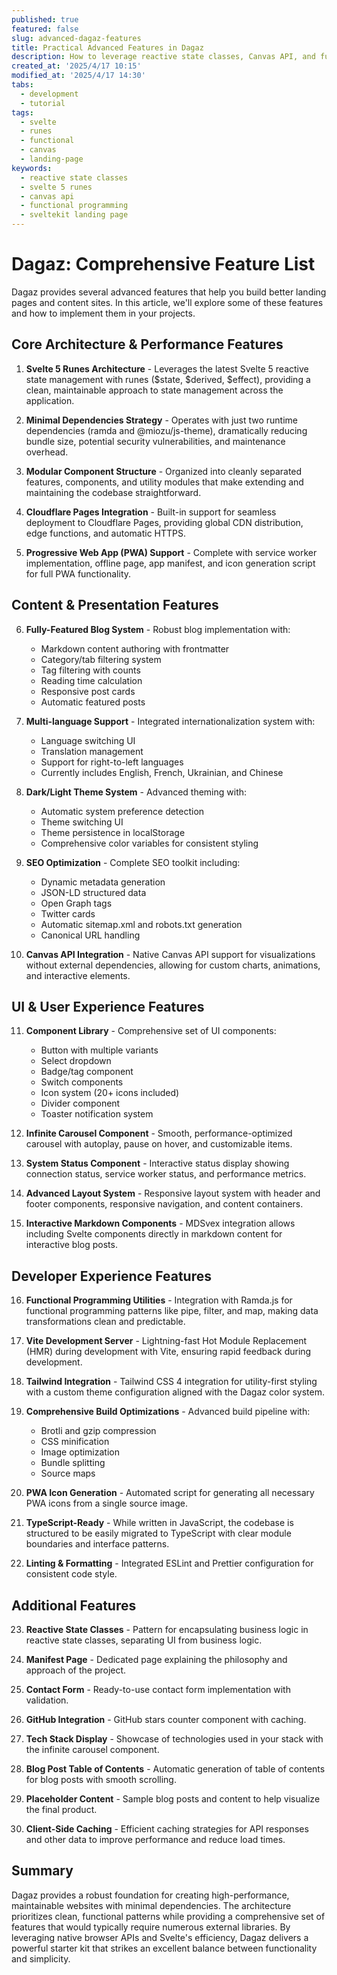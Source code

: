 ```yaml
---
published: true
featured: false
slug: advanced-dagaz-features
title: Practical Advanced Features in Dagaz
description: How to leverage reactive state classes, Canvas API, and functional programming in your Dagaz landing page
created_at: '2025/4/17 10:15'
modified_at: '2025/4/17 14:30'
tabs:
  - development
  - tutorial
tags:
  - svelte
  - runes
  - functional
  - canvas
  - landing-page
keywords:
  - reactive state classes
  - svelte 5 runes
  - canvas api
  - functional programming
  - sveltekit landing page
---
```


# Dagaz: Comprehensive Feature List

Dagaz provides several advanced features that help you build better landing pages and content sites. In this article, we'll explore some of these features and how to implement them in your projects.

## Core Architecture & Performance Features

1. **Svelte 5 Runes Architecture** - Leverages the latest Svelte 5 reactive state management with runes ($state, $derived, $effect), providing a clean, maintainable approach to state management across the application.

2. **Minimal Dependencies Strategy** - Operates with just two runtime dependencies (ramda and @miozu/js-theme), dramatically reducing bundle size, potential security vulnerabilities, and maintenance overhead.

3. **Modular Component Structure** - Organized into cleanly separated features, components, and utility modules that make extending and maintaining the codebase straightforward.

4. **Cloudflare Pages Integration** - Built-in support for seamless deployment to Cloudflare Pages, providing global CDN distribution, edge functions, and automatic HTTPS.

5. **Progressive Web App (PWA) Support** - Complete with service worker implementation, offline page, app manifest, and icon generation script for full PWA functionality.

## Content & Presentation Features

6. **Fully-Featured Blog System** - Robust blog implementation with:
   - Markdown content authoring with frontmatter
   - Category/tab filtering system
   - Tag filtering with counts
   - Reading time calculation
   - Responsive post cards 
   - Automatic featured posts

7. **Multi-language Support** - Integrated internationalization system with:
   - Language switching UI
   - Translation management
   - Support for right-to-left languages
   - Currently includes English, French, Ukrainian, and Chinese

8. **Dark/Light Theme System** - Advanced theming with:
   - Automatic system preference detection
   - Theme switching UI
   - Theme persistence in localStorage
   - Comprehensive color variables for consistent styling

9. **SEO Optimization** - Complete SEO toolkit including:
   - Dynamic metadata generation
   - JSON-LD structured data
   - Open Graph tags
   - Twitter cards
   - Automatic sitemap.xml and robots.txt generation
   - Canonical URL handling

10. **Canvas API Integration** - Native Canvas API support for visualizations without external dependencies, allowing for custom charts, animations, and interactive elements.

## UI & User Experience Features

11. **Component Library** - Comprehensive set of UI components:
    - Button with multiple variants
    - Select dropdown
    - Badge/tag component
    - Switch components
    - Icon system (20+ icons included)
    - Divider component
    - Toaster notification system

12. **Infinite Carousel Component** - Smooth, performance-optimized carousel with autoplay, pause on hover, and customizable items.

13. **System Status Component** - Interactive status display showing connection status, service worker status, and performance metrics.

14. **Advanced Layout System** - Responsive layout system with header and footer components, responsive navigation, and content containers.

15. **Interactive Markdown Components** - MDSvex integration allows including Svelte components directly in markdown content for interactive blog posts.

## Developer Experience Features

16. **Functional Programming Utilities** - Integration with Ramda.js for functional programming patterns like pipe, filter, and map, making data transformations clean and predictable.

17. **Vite Development Server** - Lightning-fast Hot Module Replacement (HMR) during development with Vite, ensuring rapid feedback during development.

18. **Tailwind Integration** - Tailwind CSS 4 integration for utility-first styling with a custom theme configuration aligned with the Dagaz color system.

19. **Comprehensive Build Optimizations** - Advanced build pipeline with:
    - Brotli and gzip compression
    - CSS minification
    - Image optimization
    - Bundle splitting
    - Source maps

20. **PWA Icon Generation** - Automated script for generating all necessary PWA icons from a single source image.

21. **TypeScript-Ready** - While written in JavaScript, the codebase is structured to be easily migrated to TypeScript with clear module boundaries and interface patterns.

22. **Linting & Formatting** - Integrated ESLint and Prettier configuration for consistent code style.

## Additional Features

23. **Reactive State Classes** - Pattern for encapsulating business logic in reactive state classes, separating UI from business logic.

24. **Manifest Page** - Dedicated page explaining the philosophy and approach of the project.

25. **Contact Form** - Ready-to-use contact form implementation with validation.

26. **GitHub Integration** - GitHub stars counter component with caching.

27. **Tech Stack Display** - Showcase of technologies used in your stack with the infinite carousel component.

28. **Blog Post Table of Contents** - Automatic generation of table of contents for blog posts with smooth scrolling.

29. **Placeholder Content** - Sample blog posts and content to help visualize the final product.

30. **Client-Side Caching** - Efficient caching strategies for API responses and other data to improve performance and reduce load times.

## Summary

Dagaz provides a robust foundation for creating high-performance, maintainable websites with minimal dependencies. The architecture prioritizes clean, functional patterns while providing a comprehensive set of features that would typically require numerous external libraries. By leveraging native browser APIs and Svelte's efficiency, Dagaz delivers a powerful starter kit that strikes an excellent balance between functionality and simplicity.
